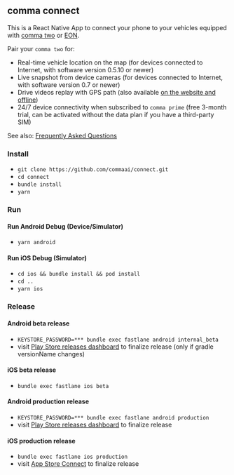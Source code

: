 ## comma connect

This is a React Native App to connect your phone to your vehicles equipped with [comma two](https://comma.ai/shop/products/comma-two-devkit) or [EON](https://comma.ai/shop/products/eon-gold-dashcam-devkit).

Pair your `comma two` for:

- Real-time vehicle location on the map (for devices connected to Internet, with software version 0.5.10 or newer)
- Live snapshot from device cameras (for devices connected to Internet, with software version 0.7 or newer)
- Drive videos replay with GPS path (also available [on the website and offline](https://github.com/commaai/openpilot/tree/master/tools#replay-driving-data))
- 24/7 device connectivity when subscribed to `comma prime` (free 3-month trial, can be activated without the data plan if you have a third-party SIM)

See also: [Frequently Asked Questions](https://comma.ai/faq)

### Install
- `git clone https://github.com/commaai/connect.git`
- `cd connect`
- `bundle install`
- `yarn`

### Run

#### Run Android Debug (Device/Simulator)
- `yarn android`

#### Run iOS Debug (Simulator)
- `cd ios && bundle install && pod install`
- `cd ..`
- `yarn ios`

### Release

#### Android beta release
- `KEYSTORE_PASSWORD=*** bundle exec fastlane android internal_beta`
- visit [Play Store releases dashboard](https://play.google.com/apps/publish/) to finalize release (only if gradle versionName changes)

#### iOS beta release
- `bundle exec fastlane ios beta`

#### Android production release
- `KEYSTORE_PASSWORD=*** bundle exec fastlane android production`
- visit [Play Store releases dashboard](https://play.google.com/apps/publish/) to finalize release

#### iOS production release
- `bundle exec fastlane ios production`
- visit [App Store Connect](https://appstoreconnect.apple.com/) to finalize release
